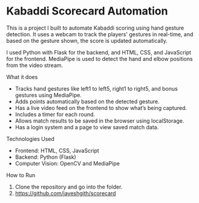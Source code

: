 # Kabaddi Scorecard Automation

This is a project I built to automate Kabaddi scoring using hand gesture detection. It uses a webcam to track the players' gestures in real-time, and based on the gesture shown, the score is updated automatically.

I used Python with Flask for the backend, and HTML, CSS, and JavaScript for the frontend. MediaPipe is used to detect the hand and elbow positions from the video stream.

What it does

- Tracks hand gestures like left1 to left5, right1 to right5, and bonus gestures using MediaPipe.
- Adds points automatically based on the detected gesture.
- Has a live video feed on the frontend to show what’s being captured.
- Includes a timer for each round.
- Allows match results to be saved in the browser using localStorage.
- Has a login system and a page to view saved match data.

 Technologies Used

- Frontend: HTML, CSS, JavaScript
- Backend: Python (Flask)
- Computer Vision: OpenCV and MediaPipe


How to Run

1. Clone the repository and go into the folder.
2. https://github.com/jayeshgith/scorecard

